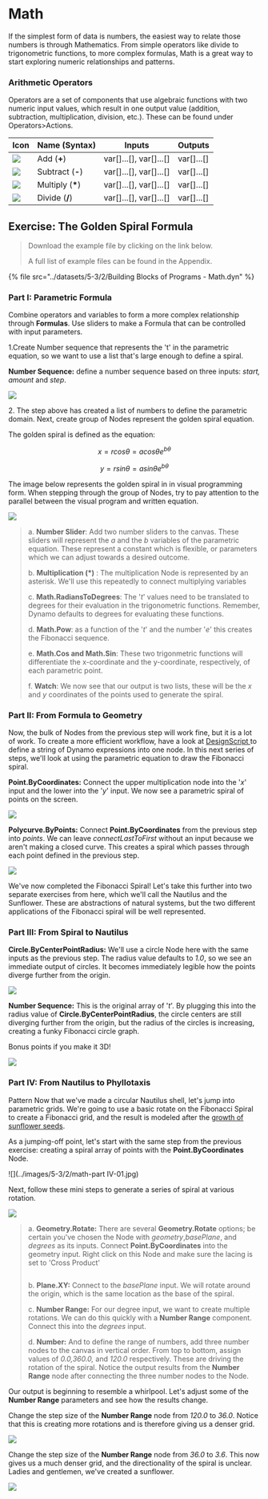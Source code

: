 # Math

If the simplest form of data is numbers, the easiest way to relate those numbers is through Mathematics. From simple operators like divide to trigonometric functions, to more complex formulas, Math is a great way to start exploring numeric relationships and patterns.

### Arithmetic Operators

Operators are a set of components that use algebraic functions with two numeric input values, which result in one output value (addition, subtraction, multiplication, division, etc.). These can be found under Operators>Actions.

| Icon                                                  | Name (Syntax)     | Inputs                     | Outputs      |
| ----------------------------------------------------- | ----------------- | -------------------------- | ------------ |
| ![](<../images/5-1/addition(1)(1) (1) (1).jpg>)       | Add (**+**)       | var\[]...\[], var\[]...\[] | var\[]...\[] |
| ![](<../images/5-1/Subtraction(1)(1) (1) (1).jpg>)    | Subtract (**-**)  | var\[]...\[], var\[]...\[] | var\[]...\[] |
| ![](<../images/5-1/Multiplication(1)(1) (1) (1).jpg>) | Multiply (**\***) | var\[]...\[], var\[]...\[] | var\[]...\[] |
| ![](<../images/5-1/Division(1)(1) (1) (1).jpg>)       | Divide (**/**)    | var\[]...\[], var\[]...\[] | var\[]...\[] |

## Exercise: The Golden Spiral Formula

> Download the example file by clicking on the link below.
>
> A full list of example files can be found in the Appendix.

{% file src="../datasets/5-3/2/Building Blocks of Programs - Math.dyn" %}

### Part I: Parametric Formula

Combine operators and variables to form a more complex relationship through **Formulas**. Use sliders to make a Formula that can be controlled with input parameters.

1.Create Number sequence that represents the 't' in the parametric equation, so we want to use a list that's large enough to define a spiral.

**Number Sequence:** define a number sequence based on three inputs: _start, amount_ and _step_.

![](../images/5-3/2/math-partI-01.jpg)

2\. The step above has created a list of numbers to define the parametric domain. Next, create group of Nodes represent the golden spiral equation.

The golden spiral is defined as the equation:

$$
x = r cos θ = a cos θ e^{bθ}
$$

$$
y = r sin θ = a sin θe^{bθ}
$$

The image below represents the golden spiral in in visual programming form. When stepping through the group of Nodes, try to pay attention to the parallel between the visual program and written equation.

![](../images/5-3/2/math-partI-02.jpg)

> a. **Number Slider**: Add two number sliders to the canvas. These sliders will represent the _a_ and the _b_ variables of the parametric equation. These represent a constant which is flexible, or parameters which we can adjust towards a desired outcome.
>
> b. **Multiplication (\*)** : The multiplication Node is represented by an asterisk. We'll use this repeatedly to connect multiplying variables
>
> c. **Math.RadiansToDegrees**: The '_t_' values need to be translated to degrees for their evaluation in the trigonometric functions. Remember, Dynamo defaults to degrees for evaluating these functions.
>
> d. **Math.Pow**: as a function of the '_t_' and the number '_e_' this creates the Fibonacci sequence.
>
> e. **Math.Cos and Math.Sin**: These two trigonmetric functions will differentiate the x-coordinate and the y-coordinate, respectively, of each parametric point.
>
> f. **Watch**: We now see that our output is two lists, these will be the _x_ and _y_ coordinates of the points used to generate the spiral.

### Part II: From Formula to Geometry

Now, the bulk of Nodes from the previous step will work fine, but it is a lot of work. To create a more efficient workflow, have a look at [DesignScript ](../../8\_coding\_in\_dynamo/8-1\_code-blocks-and-design-script/2-design-script-syntax.md)to define a string of Dynamo expressions into one node. In this next series of steps, we'll look at using the parametric equation to draw the Fibonacci spiral.

**Point.ByCoordinates:** Connect the upper multiplication node into the '_x_' input and the lower into the '_y_' input. We now see a parametric spiral of points on the screen.

![](../images/5-3/2/math-partII-01.gif)

**Polycurve.ByPoints:** Connect **Point.ByCoordinates** from the previous step into _points_. We can leave _connectLastToFirst_ without an input because we aren't making a closed curve. This creates a spiral which passes through each point defined in the previous step.

![](../images/5-3/2/math-partII-02.jpg)

We've now completed the Fibonacci Spiral! Let's take this further into two separate exercises from here, which we'll call the Nautilus and the Sunflower. These are abstractions of natural systems, but the two different applications of the Fibonacci spiral will be well represented.

### Part III: From Spiral to Nautilus

**Circle.ByCenterPointRadius:** We'll use a circle Node here with the same inputs as the previous step. The radius value defaults to _1.0_, so we see an immediate output of circles. It becomes immediately legible how the points diverge further from the origin.

![](../images/5-3/2/math-partIII-01.jpg)

**Number Sequence:** This is the original array of '_t_'. By plugging this into the radius value of **Circle.ByCenterPointRadius**, the circle centers are still diverging further from the origin, but the radius of the circles is increasing, creating a funky Fibonacci circle graph.

Bonus points if you make it 3D!

![](../images/5-3/2/math-partIII-02.gif)

### Part IV: From Nautilus to Phyllotaxis

Pattern Now that we've made a circular Nautilus shell, let's jump into parametric grids. We're going to use a basic rotate on the Fibonacci Spiral to create a Fibonacci grid, and the result is modeled after the [growth of sunflower seeds](https://blogs.unimelb.edu.au/sciencecommunication/2018/09/02/this-flower-uses-maths-to-reproduce/).

As a jumping-off point, let's start with the same step from the previous exercise: creating a spiral array of points with the **Point.ByCoordinates** Node.

!\[]\(../images/5-3/2/math-part IV-01.jpg)

Next, follow these mini steps to generate a series of spiral at various rotation.

![](../images/5-3/2/math-partIV-02.jpg)

> a. **Geometry.Rotate:** There are several **Geometry.Rotate** options; be certain you've chosen the Node with _geometry_,_basePlane_, and _degrees_ as its inputs. Connect **Point.ByCoordinates** into the geometry input. Right click on this Node and make sure the lacing is set to 'Cross Product'
>
> <img src="../images/5-3/2/math-partIV-03crossproduct.jpg" alt="" data-size="original">
>
> b. **Plane.XY:** Connect to the _basePlane_ input. We will rotate around the origin, which is the same location as the base of the spiral.
>
> c. **Number Range:** For our degree input, we want to create multiple rotations. We can do this quickly with a **Number Range** component. Connect this into the _degrees_ input.
>
> d. **Number:** And to define the range of numbers, add three number nodes to the canvas in vertical order. From top to bottom, assign values of _0.0,360.0,_ and _120.0_ respectively. These are driving the rotation of the spiral. Notice the output results from the **Number Range** node after connecting the three number nodes to the Node.

Our output is beginning to resemble a whirlpool. Let's adjust some of the **Number Range** parameters and see how the results change.

Change the step size of the **Number Range** node from _120.0_ to _36.0_. Notice that this is creating more rotations and is therefore giving us a denser grid.

![](../images/5-3/2/math-partIV-04.jpg)

Change the step size of the **Number Range** node from _36.0_ to _3.6_. This now gives us a much denser grid, and the directionality of the spiral is unclear. Ladies and gentlemen, we've created a sunflower.

![](../images/5-3/2/math-partIV-05.jpg)
